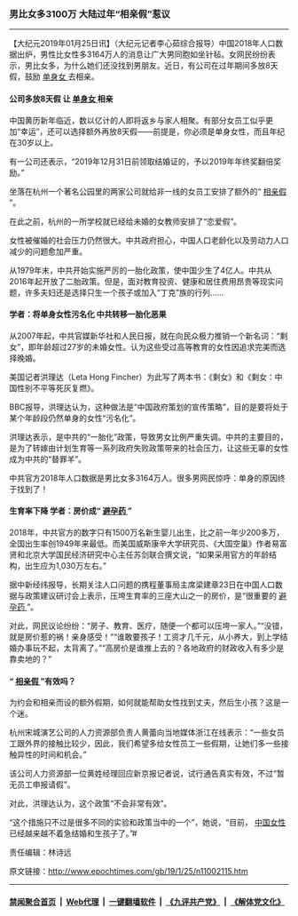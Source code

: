 ### 男比女多3100万 大陆过年“相亲假”惹议
------------------------

<p>
 【大纪元2019年01月25日讯】（大纪元记者李心茹综合报导）中国2018年人口数据出炉，男性比女性多3164万人的消息让广大男同胞如坐针毡。女网民纷纷表示，男比女多，为什么她们还没找到男朋友。近日，有公司在过年期间多放8天假，鼓励
 <a href="http://www.epochtimes.com/gb/tag/%E5%8D%95%E8%BA%AB%E5%A5%B3.html">
  单身女
 </a>
 去相亲。
</p>
<h4>
 公司多放8天假 让
 <a href="http://www.epochtimes.com/gb/tag/%E5%8D%95%E8%BA%AB%E5%A5%B3.html">
  单身女
 </a>
 相亲
</h4>
<p>
 中国黄历新年临近，数以亿计的人即将返乡与家人相聚。有部分女员工似乎更加“幸运”，还可以选择额外再放8天假——前提是，你必须是单身女性，而且年纪在30岁以上。
</p>
<p>
 有一公司还表示，“2019年12月31日前领取结婚证的，予以2019年年终奖翻倍奖励。”
</p>
<p>
 坐落在杭州一个著名公园里的两家公司就给非一线的女员工安排了额外的“
 <a href="http://www.epochtimes.com/gb/tag/%E7%9B%B8%E4%BA%B2%E5%81%87.html">
  相亲假
 </a>
 ”。
</p>
<p>
 在此之前，杭州的一所学校就已经给未婚的女教师安排了“恋爱假”。
</p>
<p>
 女性被催婚的社会压力仍然很大。中共政府担心，中国人口老龄化以及劳动力人口减少的问题愈加严重。
</p>
<p>
 从1979年末，中共开始实施严厉的一胎化政策，使中国少生了4亿人。中共从2016年起开放了二胎政策。但是，面对教育投资、健康和居住费用昂贵等现实问题，许多夫妇还是选择只生一个孩子或加入“丁克”族的行列……
</p>
<h4>
 学者：将单身女性污名化 中共转移一胎化恶果
</h4>
<p>
 从2007年起，中共官媒新华社和人民日报，就在向民众极力推销一个新名词：“剩女”，即年龄超过27岁的未婚女性。认为这些受过高等教育的女性因追求完美而选择晚婚。
</p>
<p>
 美国记者洪理达（Leta Hong Fincher）为此写了两本书：《剩女》和《剩女：中国性别不平等死灰复燃》。
</p>
<p>
 BBC报导，洪理达认为，这种做法是“中国政府策划的宣传策略”，目的是要将处于某个年龄段仍然单身的女性“污名化”。
</p>
<p>
 洪理达表示，是中共的“一胎化”政策，导致男女比例严重失调。中共的主要目的，是为了转嫁由计划生育等一系列政府失败政策带来的社会压力，让这些无辜的女性成为中共的“替罪羊”。
</p>
<p>
 中共官方2018年人口数据是男比女多3164万人。很多男网民惊呼：单身的原因终于找到了！
</p>
<h4>
 生育率下降 学者：房价成“
 <a href="http://www.epochtimes.com/gb/tag/%E9%81%BF%E5%AD%95%E8%8D%AF.html">
  避孕药
 </a>
 ”
</h4>
<p>
 2018年，中共官方的数字只有1500万名新生婴儿出生，比之前一年少200多万，全国出生率创1949年来最低。而美国威斯康辛大学研究员、《大国空巢》作者易富贤和北京大学国民经济研究中心主任苏剑联合撰文说，“如果采用官方的年龄结构，出生应为1,030万左右。”
</p>
<p>
 据中新经纬报导，长期关注人口问题的携程董事局主席梁建章23日在中国人口数据与政策建议研讨会上表示，压垮生育率的三座大山之一的房价，是“很重要的
 <a href="http://www.epochtimes.com/gb/tag/%E9%81%BF%E5%AD%95%E8%8D%AF.html">
  避孕药
 </a>
 ”。
</p>
<p>
 对此，网民议论纷纷：“房子、教育、医疗，随便一个都可以压垮一家人。”“没错，就是房价惹的祸！亲身感受！”“谁敢要孩子！工资才几千元，从小养大，到上学结婚办事玩不起，太背离了。”“高房价是谁推上去的？各地政府的财政收入有多少是靠卖地的？”
</p>
<h4>
 “
 <a href="http://www.epochtimes.com/gb/tag/%E7%9B%B8%E4%BA%B2%E5%81%87.html">
  相亲假
 </a>
 ”有效吗？
</h4>
<p>
 为约会和相亲而设的额外假期，如何就能帮助女性找到丈夫，然后生小孩？这是一个迷。
</p>
<p>
 杭州宋城演艺公司的人力资源部负责人黄蕾向当地媒体浙江在线表示：“一些女员工跟外界的接触比较少，因此，我们希望多给女性员工一些假期，让她们多一些接触异性的时间和机会。”
</p>
<p>
 该公司人力资源部一位黄姓经理回应新京报记者说，试行通告真实有效，不过“暂无员工申报请假”。
</p>
<p>
 对此，洪理达认为，这个政策“不会非常有效”。
</p>
<p>
 “这个措施只不过是很多不同的实验和政策当中的一个”，她说，“目前，
 <a href="http://www.epochtimes.com/gb/tag/%E4%B8%AD%E5%9B%BD%E5%A5%B3%E6%80%A7.html">
  中国女性
 </a>
 已经越来越不着急结婚和生孩子了。”#
</p>
<p>
 责任编辑：林诗远
</p>

原文链接：http://www.epochtimes.com/gb/19/1/25/n11002115.htm


------------------------
#### [禁闻聚合首页](https://github.com/gfw-breaker/banned-news/blob/master/README.md) &nbsp;|&nbsp; [Web代理](https://github.com/gfw-breaker/open-proxy/blob/master/README.md) &nbsp;|&nbsp; [一键翻墙软件](https://github.com/gfw-breaker/nogfw/blob/master/README.md) &nbsp;|&nbsp; [《九评共产党》](https://github.com/gfw-breaker/9ping.md/blob/master/README.md#九评之一评共产党是什么) &nbsp;|&nbsp; [《解体党文化》](https://github.com/gfw-breaker/jtdwh.md/blob/master/README.md#绪论)